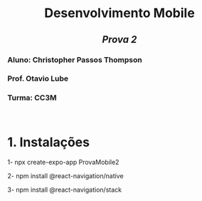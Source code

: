 <div align="center">
  
# **Desenvolvimento Mobile**
## *Prova 2*
</div>

### Aluno: Christopher Passos Thompson
### Prof. Otavio Lube
### Turma: CC3M

<br>

# **1. Instalações**

1- npx create-expo-app ProvaMobile2

2- npm install @react-navigation/native

3- npm install @react-navigation/stack



